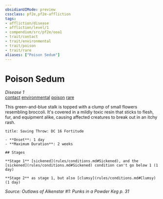 ```yaml
---
obsidianUIMode: preview
cssclass: pf2e,pf2e-affliction
tags:
- affliction/disease
- affliction/level/1
- compendium/src/pf2e/ooa1
- trait/contact
- trait/environmental
- trait/poison
- trait/rare
aliases: ["Poison Sedum"]
---
```

# Poison Sedum
*Disease 1*  
[contact](contact.md "Contact Item Trait")  [environmental](environmental.md "Environmental Hazard Trait")  [poison](Reference/Rules/Traits/poison.md "Poison Effect Trait")  [rare](rare.md "Rare Rarity Trait")  

This green-and-blue stalk is topped with a clump of small flowers resembling broccoli. It's covered in a mildly toxic resin that sticks to flesh, fur, and equipment alike, causing affected creatures to break out in an itchy rash.

```ad-inline-affliction
title: Saving Throw: DC 16 Fortitude

- **Onset**: 1 day
- **Maximum Duration**: 2 weeks

## Stages

**Stage 1** [sickened](rules/conditions.md#Sickened), and the [sickened](rules/conditions.md#Sickened) condition can't go below 1 (1 day)

**Stage 2** as stage 1, but also [clumsy](rules/conditions.md#Clumsy) (1 day)
```

*Source: Outlaws of Alkenstar #1: Punks in a Powder Keg p. 31*